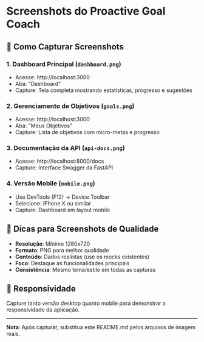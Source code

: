 # Screenshots do Proactive Goal Coach

## 📸 Como Capturar Screenshots

### 1. Dashboard Principal (`dashboard.png`)
- Acesse: http://localhost:3000
- Aba: "Dashboard" 
- Capture: Tela completa mostrando estatísticas, progresso e sugestões

### 2. Gerenciamento de Objetivos (`goals.png`)
- Acesse: http://localhost:3000
- Aba: "Meus Objetivos"
- Capture: Lista de objetivos com micro-metas e progresso

### 3. Documentação da API (`api-docs.png`)
- Acesse: http://localhost:8000/docs
- Capture: Interface Swagger da FastAPI

### 4. Versão Mobile (`mobile.png`)
- Use DevTools (F12) → Device Toolbar
- Selecione: iPhone X ou similar
- Capture: Dashboard em layout mobile

## 🎯 Dicas para Screenshots de Qualidade

- **Resolução**: Mínimo 1280x720
- **Formato**: PNG para melhor qualidade
- **Conteúdo**: Dados realistas (use os mocks existentes)
- **Foco**: Destaque as funcionalidades principais
- **Consistência**: Mesmo tema/estilo em todas as capturas

## 📱 Responsividade

Capture tanto versão desktop quanto mobile para demonstrar a responsividade da aplicação.

---

**Nota**: Após capturar, substitua este README.md pelos arquivos de imagem reais.